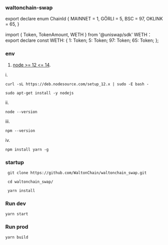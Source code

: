 ### waltonchain-swap

export declare enum ChainId {
    MAINNET = 1,
    GÖRLI = 5,
    BSC = 97,
    OKLINK = 65,
}

import { Token, TokenAmount, WETH } from '@uniswap/sdk'
WETH：
export declare const WETH: {
    1: Token;
    5: Token;
    97: Token;
    65: Token;
};

### env
1. [node >= 12 <= 14](https://nodejs.org/en). 

i.
```
curl -sL https://deb.nodesource.com/setup_12.x | sudo -E bash -

sudo apt-get install -y nodejs
```

ii.
```
node --version
```

iii.
``` 
npm --version
```
iv.
``` 
npm install yarn -g
```

### startup

```
 git clone https://github.com/WaltonChain/waltonchain_swap.git

 cd waltonchain_swap/

 yarn install
```

### Run dev
```
yarn start
```

### Run prod
```
yarn build
```